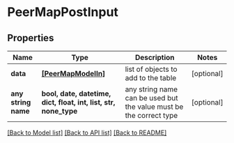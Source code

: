 # PeerMapPostInput


## Properties
Name | Type | Description | Notes
------------ | ------------- | ------------- | -------------
**data** | [**[PeerMapModelIn]**](PeerMapModelIn.md) | list of objects to add to the table | [optional] 
**any string name** | **bool, date, datetime, dict, float, int, list, str, none_type** | any string name can be used but the value must be the correct type | [optional]

[[Back to Model list]](../README.md#documentation-for-models) [[Back to API list]](../README.md#documentation-for-api-endpoints) [[Back to README]](../README.md)


